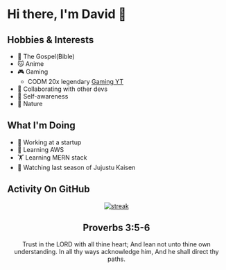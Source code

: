 # Hi there, I'm David 👋

## Hobbies & Interests

- 📖 The Gospel(Bible)
- 😽 Anime
- 🎮 Gaming
    - CODM 20x legendary [Gaming YT](https://www.youtube.com/@lee_sweet_codm8577/featured)
- 🤝 Collaborating with other devs
- 🧠 Self-awareness
- 🌳 Nature
  
## What I'm Doing

- 🚀 Working at a startup
- 🌱 Learning AWS
- 🏋️ Learning MERN stack
- 👀 Watching last season of Jujustu Kaisen


## Activity On GitHub

<p align="center">
  <a href="https://github.com/David-code-hub">      
<img title="stats" alt="streak" src="https://github-readme-streak-stats.herokuapp.com/?user=David-code-hub&theme=dark&hide_border=true&stroke=f53b3b"/>
</a> 
</p>

<h2 align="center">Proverbs 3:5-6</h2>

<p align="center">
Trust in the LORD with all thine heart; And lean not unto thine own understanding. In all thy ways acknowledge him, And he shall direct thy paths.
</p>
